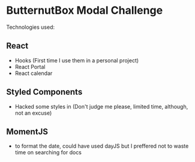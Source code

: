 # ButternutBox Modal Challenge

Technologies used:

## React
  - Hooks (First time I use them in a personal project)
  - React Portal
  - React calendar
## Styled Components
  - Hacked some styles in (Don't judge me please, limited time, although, not an excuse)
## MomentJS
  - to format the date, could have used dayJS but I preffered not to waste time on searching for docs

